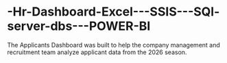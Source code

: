# -Hr-Dashboard-Excel---SSIS---SQl-server-dbs---POWER-BI
The Applicants Dashboard was built to help the company management and recruitment team analyze applicant data from the 2026 season.
